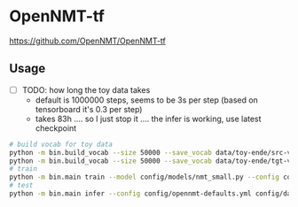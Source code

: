 # OpenNMT-tf

https://github.com/OpenNMT/OpenNMT-tf

## Usage

- [ ] TODO: how long the toy data takes
  - default is 1000000 steps, seems to be 3s per step (based on tensorboard it's 0.3 per step)
  - takes 83h .... so I just stop it .... the infer is working, use latest checkpoint

````sh
# build vocab for toy data
python -m bin.build_vocab --size 50000 --save_vocab data/toy-ende/src-vocab.txt data/toy-ende/src-train.txt
python -m bin.build_vocab --size 50000 --save_vocab data/toy-ende/tgt-vocab.txt data/toy-ende/tgt-train.txt
# train
python -m bin.main train --model config/models/nmt_small.py --config config/opennmt-defaults.yml config/data/toy-ende.yml
# test
python -m bin.main infer --config config/opennmt-defaults.yml config/data/toy-ende.yml --features_file data/toy-ende/src-test.txt
````